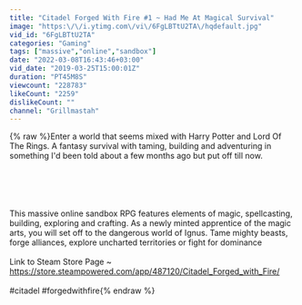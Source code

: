 ```yaml
---
title: "Citadel Forged With Fire #1 ~ Had Me At Magical Survival"
image: "https:\/\/i.ytimg.com\/vi\/6FgLBTtU2TA\/hqdefault.jpg"
vid_id: "6FgLBTtU2TA"
categories: "Gaming"
tags: ["massive","online","sandbox"]
date: "2022-03-08T16:43:46+03:00"
vid_date: "2019-03-25T15:00:01Z"
duration: "PT45M8S"
viewcount: "228783"
likeCount: "2259"
dislikeCount: ""
channel: "Grillmastah"
---
```

{% raw %}Enter a world that seems mixed with Harry Potter and Lord Of The Rings. A fantasy survival with taming, building and adventuring in something I'd been told about a few months ago but put off till now.<br /><br /><br /><br /><br /><br />This massive online sandbox RPG features elements of magic, spellcasting, building, exploring and crafting. As a newly minted apprentice of the magic arts, you will set off to the dangerous world of Ignus. Tame mighty beasts, forge alliances, explore uncharted territories or fight for dominance<br /><br />Link to Steam Store Page ~ <a rel="nofollow" target="blank" href="https://store.steampowered.com/app/487120/Citadel_Forged_with_Fire/">https://store.steampowered.com/app/487120/Citadel_Forged_with_Fire/</a><br /><br />#citadel #forgedwithfire{% endraw %}
